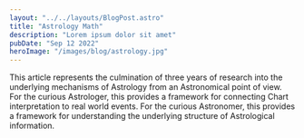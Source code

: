 ```yaml
---
layout: "../../layouts/BlogPost.astro"
title: "Astrology Math"
description: "Lorem ipsum dolor sit amet"
pubDate: "Sep 12 2022"
heroImage: "/images/blog/astrology.jpg"
---
```

This article represents the culmination of three years of research into the underlying mechanisms of Astrology from an Astronomical point of view. For the curious Astrologer, this provides a framework for connecting Chart interpretation to real world events. For the curious Astronomer, this provides a framework for understanding the underlying structure of Astrological information.